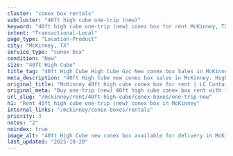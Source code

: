 ```yaml
---
cluster: "conex box rentals"
subcluster: "40ft high cube one-trip (new)"
keyword: "40ft high cube one-trip (new) conex box for rent McKinney, TX"
intent: "Transactional-Local"
page_type: "Location-Product"
city: "McKinney, TX"
service_type: "conex box"
condition: "New"
size: "40ft High Cube"
title_tag: "40ft High Cube High Cube Gzc New conex box Sales in McKinney | LC Container"
meta_description: "40ft High Cube new conex box sales in McKinney. High cube containers with extra height. Fast delivery, competitive pricing. Serving conex boxes area. Quote ID: VOS. Call (214) 524-4168 for your free quote today."
original_title: "McKinney 40ft high cube conex box for rent | LC Container"
original_meta: "Buy one-trip (new) 40ft high cube conex box rent with local delivery in McKinney, TX. LC Container — local Since 2003. Request a fast quote today."
url_slug: "/mckinney/rent/40ft-high-cube/conex-boxes/one-trip-new"
h1: "Rent 40ft high cube one-trip (new) conex box in McKinney"
internal_links: "/mckinney/conex-boxes/rentals"
priority: 3
notes: "2"
noindex: true
image_alt: "40ft High Cube new conex box available for delivery in McKinney"
last_updated: "2025-10-20"
---
```


<!-- TODO: Add unique city/inventory copy, images, and internal links here. -->
